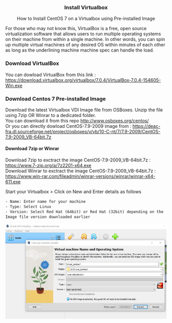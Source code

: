 <br />
<div align="center">
  <h3 align="center">Install Virtualbox</h3>
  <p align="center">How to Install CentOS 7 on a Virtualbox using Pre-installed Image<br>
</div>

For those who may not know this, VirtualBox is a free, open source virtualization software that allows users to run multiple operating systems on their machine from within a single machine. In other words, you can spin up multiple virtual machines of any desired OS within minutes of each other as long as the underlining machine machine spec can handle the load.

### Download VirtualBox	
You can dowload VirtualBox from this link : https://download.virtualbox.org/virtualbox/7.0.4/VirtualBox-7.0.4-154605-Win.exe


### Download Centos 7 Pre-installed Image
Download the latest Virtualbox VDI Image file from OSBoxes. Unzip the file using 7zip OR Winrar to a dedicated folder.<br>
You can download it from this repo http://www.osboxes.org/centos/<br>
Or you can directly dowload CentOS-7.9-2009 image from : https://deac-fra.dl.sourceforge.net/project/osboxes/v/vb/10-C-nt/7/7.9-2009/CentOS-7.9-2009_VB-64bit.7z

#### Download 7zip or Winrar
Download 7zip to exctract the image CentOS-7.9-2009_VB-64bit.7z : https://www.7-zip.org/a/7z2201-x64.exe<br> 
Download Winrar to exctract the image CentOS-7.9-2009_VB-64bit.7z : https://www.win-rar.com/fileadmin/winrar-versions/winrar/winrar-x64-611.exe<br>


Start your Virtualbox > Click on New and Enter details as follows<br>

    - Name: Enter name for your machine
    - Type: Select Linux
    - Version: Select Red Hat (64bit) or Red Hat (32bit) depending on the Image file version downloaded earlier

<img src="images/new_vm.JPG">
